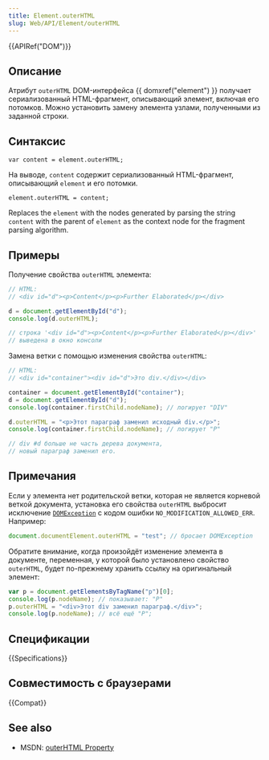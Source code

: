 ```yaml
---
title: Element.outerHTML
slug: Web/API/Element/outerHTML
---
```


{{APIRef("DOM")}}

## Описание

Атрибут `outerHTML` DOM-интерфейса {{ domxref("element") }} получает сериализованный HTML-фрагмент, описывающий элемент, включая его потомков. Можно установить замену элемента узлами, полученными из заданной строки.

## Синтаксис

```
var content = element.outerHTML;
```

На выводе, `content` содержит сериализованный HTML-фрагмент, описывающий `element` и его потомки.

```
element.outerHTML = content;
```

Replaces the `element` with the nodes generated by parsing the string `content` with the parent of `element` as the context node for the fragment parsing algorithm.

## Примеры

Получение свойства `outerHTML` элемента:

```js
// HTML:
// <div id="d"><p>Content</p><p>Further Elaborated</p></div>

d = document.getElementById("d");
console.log(d.outerHTML);

// строка '<div id="d"><p>Content</p><p>Further Elaborated</p></div>'
// выведена в окно консоли
```

Замена ветки с помощью изменения свойства `outerHTML`:

```js
// HTML:
// <div id="container"><div id="d">Это div.</div></div>

container = document.getElementById("container");
d = document.getElementById("d");
console.log(container.firstChild.nodeName); // логирует "DIV"

d.outerHTML = "<p>Этот параграф заменил исходный div.</p>";
console.log(container.firstChild.nodeName); // логирует "P"

// div #d больше не часть дерева документа,
// новый параграф заменил его.
```

## Примечания

Если у элемента нет родительской ветки, которая не является корневой веткой документа, установка его свойства `outerHTML` выбросит исключение [`DOMException`](/en/DOM/DOMException) с кодом ошибки `NO_MODIFICATION_ALLOWED_ERR`. Например:

```js
document.documentElement.outerHTML = "test"; // бросает DOMException
```

Обратите внимание, когда произойдёт изменение элемента в документе, переменная, у которой было установлено свойство `outerHTML`, будет по-прежнему хранить ссылку на оригинальный элемент:

```js
var p = document.getElementsByTagName("p")[0];
console.log(p.nodeName); // показывает: "P"
p.outerHTML = "<div>Этот div заменил параграф.</div>";
console.log(p.nodeName); // всё ещё "P";
```

## Спецификации

{{Specifications}}

## Совместимость с браузерами

{{Compat}}

## See also

- MSDN: [outerHTML Property](http://msdn.microsoft.com/en-us/library/ms534310%28v=vs.85%29.aspx)
